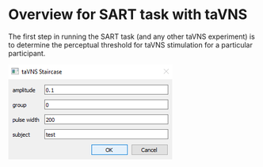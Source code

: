 
# Overview for SART task with taVNS

The first step in running the SART task (and any other taVNS experiment) is to determine the perceptual threshold for taVNS stimulation for a particular participant.



![alt text](Staircase_intro_gui.png "Title")